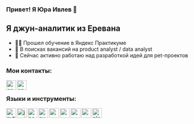 ### Привет! Я Юра Ивлев 👋

## Я джун-аналитик из Еревана
- 👩‍💻 Прошел обучение в Яндекс Практикуме
- 🔎 В поисках вакансий на product analyst / data analyst
- 💫 Сейчас активно работаю над разработкой идей для pet-проектов

### Мои контакты:
[<img align="left" alt="opa_oz | LinkedIn" width="26px" src="https://img.icons8.com/?size=512&id=lUktdBVdL4Kb&format=png" />](https://t.me/yuriy_ivlev)
[<img align="left" alt="opa_oz | LinkedIn" width="26px" src="https://img.icons8.com/?size=512&id=124379&format=png" />](ivlev1305@gmail.com)

<br />

### Языки и инструменты:
<img align="left" alt="python" width="26px" src="https://cdn.jsdelivr.net/gh/devicons/devicon/icons/python/python-original-wordmark.svg" />
<img align="left" alt="jupiter" width="26px" src="https://cdn.jsdelivr.net/gh/devicons/devicon/icons/jupyter/jupyter-original-wordmark.svg" />
<img align="left" alt="pandas" width="26px" src="https://cdn.jsdelivr.net/gh/devicons/devicon/icons/pandas/pandas-original-wordmark.svg" />
<img align="left" alt="numpy" width="26px" src="https://cdn.jsdelivr.net/gh/devicons/devicon/icons/numpy/numpy-original.svg" />
<img align="left" alt="" width="26px" src="https://img.icons8.com/?size=512&id=9Kvi1p1F0tUo&format=png" />
<img align="left" alt="" width="26px" src="https://img.icons8.com/?size=512&id=OkBCty7GwbXX&format=png" />
<img align="left" alt="" width="26px" src="https://seaborn.pydata.org/_images/logo-tall-lightbg.svg" />
<img align="left" alt="" width="26px" src="https://matplotlib.org/stable/_images/sphx_glr_logos2_001.png" />
<img align="left" alt="plotly" width="26px" src="https://commons.wikimedia.org/wiki/File:Plotly-logo.png" />


<br />
<br />
